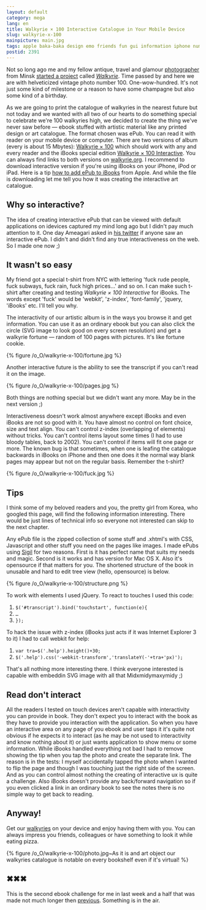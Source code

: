 ```yaml
---
layout: default
category: mega
lang: en
title: Walkyrie × 100 Interactive Catalogue in Your Mobile Device
slug: walkyrie-x-100
mainpicture: main.jpg
tags: apple baka-baka design emo friends fun gui information iphone numbers reading stuff twitter 
postid: 2391
---
```



Not so long ago me and my fellow antique, travel and glamour <a href="http://kovenkin.com/">photographer</a> from Minsk <a href="http://mega.genn.org/en/2010/walkyrie-walking-mythology/">started a project</a> called <a href="http://walkyrie.org/"><i>Walkyrie</i></a>. Time passed by and here we are with helveticized vintage photo number 100. One-wow-hundred. It's not just some kind of milestone or a reason to have some champagne but also some kind of a birthday.<!--more-->

As we are going to print the catalogue of walkyries in the nearest future but not today and we wanted with all two of our hearts to do something special to celebrate we're 100 walkyries high, we decided to create the thing we've never saw before — ebook stuffed with artistic material like any printed design or art catalogue. The format chosen was ePub. You can read it with reader on your mobile device or computer. There are two versions of album (every is about 15 Mbytes): <a href="http://walkyrie.org/walkyrie100.epub">Walkyrie × 100</a> which should work with any and every reader and the iBooks special edition <a href="http://walkyrie.org/iwalkyrie100.epub">Walkyrie × 100 Interactive</a>. You can always find links to both versions on <a href="http://walkyrie.org/">walkyrie.org</a>. I recommend to download interactive version if you're using iBooks on your iPhone, iPod or iPad. Here is a tip <a href="http://www.apple.com/itunes/itunes-news/2010/04/using-itunes-to-add-epub-files-to-ibooks.html">how to add ePub to iBooks</a> from Apple. And while the file is downloading let me tell you how it was creating the interactive art catalogue.


## Why so interactive?

The idea of creating interactive ePub that can be viewed with default applications on idevices captured my mind long ago but I didn't pay much attention to it. One day Ameagari asked in <a href="http://twitter.com/ameagari">his twitter</a> if anyone saw an interactive ePub. I didn't and didn't find any true interactiveness on the web. So I made one now ;)


## It wasn't so easy

My friend got a special t-shirt from NYC with lettering 'fuck rude people, fuck subways, fuck rain, fuck high prices…' and so on. I can make such t-shirt after creating and testing <i>Walkyrie × 100 Interactive</i> for iBooks. The words except 'fuck' would be 'webkit', 'z-index', 'font-family', 'jquery, 'iBooks' etc. I'll tell you why.

The interactivity of our artistic album is in the ways you browse it and get information. You can use it as an ordinary ebook but you can also click the circle (SVG image to look good on every screen resolution) and get a walkyrie fortune — random of 100 pages with pictures. It's like fortune cookie.



{% figure /o_O/walkyrie-x-100/fortune.jpg %}



Another interactive future is the ability to see the transcript if you can't read it on the image.



{% figure /o_O/walkyrie-x-100/pages.jpg %}



Both things are nothing special but we didn't want any more. May be in the next version ;)

Interactiveness doesn't work almost anywhere except iBooks and even iBooks are not so good with it. You have almost no control on font choice, size and text align. You can't control z-index (overlapping of elements) without tricks. You can't control items layout some times (I had to use bloody tables, back to 2002). You can't control if items will fit one page or more. The known bug is that sometimes, when one is leafing the catalogue backwards in iBooks on iPhone and then one does it the normal way blank pages may appear but not on the regular basis. Remember the t-shirt?



{% figure /o_O/walkyrie-x-100/fuck.jpg %}




## Tips

I think some of my beloved readers and you, the pretty girl from Korea, who googled this page, will find the following information interesting. There would be just lines of technical info so everyone not interested can skip to the next chapter.

Any ePub file is the zipped collection of some stuff and .xhtml's with CSS, Javascript and other stuff you need on the pages like images. I made ePubs using <a href="http://code.google.com/p/sigil/">Sigil</a> for two reasons. First is it has perfect name that suits my needs and magic. Second is it works and has version for Mac OS X. Also it's opensource if that matters for you. The shortened structure of the book in unusable and hard to edit tree view (hello, opensource) is below.



{% figure /o_O/walkyrie-x-100/structure.png %}



To work with elements I used jQuery. To react to touches I used this code:
<ol class="h4x0r">
	<li><code>$('#transcript').bind('touchstart', function(e){</code></li>
	<li><code>…</code></li>
	<li><code>});</code></li>
</ol>
To hack the issue with z-index (iBooks just acts if it was Internet Explorer 3 to it) I had to call webkit for help:
<ol class="h4x0r">
	<li><code>var tra=$('.help').height()+30;</code></li>
	<li><code>$('.help').css('-webkit-transform','translateY(-'+tra+'px)');</code></li>
</ol>
That's all nothing more interesting there. I think everyone interested is capable with embeddin SVG image with all that Midxmidymaxymidy ;)


## Read don't interact

All the readers I tested on touch devices aren't capable with interactivity you can provide in book. They don't expect you to interact with the book as they have to provide you interaction with the application. So when you have an interactive area on any page of you ebook and user taps it it's quite not obvious if he expects it to interact (as he may be not used to interactivity and know nothing about it) or just wants application to show menu or some information. While iBooks handled everything not bad I had to remove showing the tip when you tap the photo and create the separate link. The reason is in the tests: I myself accidentally tapped the photo when I wanted to flip the page and though I was touching just the right side of the screen. And as you can control almost nothing the creating of interactive ux is quite a challenge. Also iBooks doesn't provide any back/forward navigation so if you even clicked a link in an ordinary book to see the notes there is no simple way to get back to reading.


## Anyway!

Get our <a href="http://walkyrie.org/">walkyries</a> on your device and enjoy having them with you. You can always impress you friends, colleagues or have something to look it while eating pizza.



{% figure /o_O/walkyrie-x-100/photo.jpg~As it is and art object our walkyries catalogue is notable on every bookshelf even if it's virtual! %}





## ✖✖✖

This is the second ebook challenge for me in last week and a half that was made not much longer then <a href="http://mega.genn.org/en/2010/33-hrs-project/">previous</a>. Something is in the air.